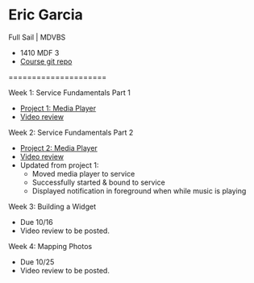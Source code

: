 # Eric Garcia

Full Sail | MDVBS

* 1410 MDF 3
* [Course git repo](https://github.com/ENG618/GarciaEric1410MDF3)

=====================

Week 1: Service Fundamentals Part 1
* [Project 1: Media Player](https://github.com/ENG618/GarciaEric1410MDF3/tree/master/MediaPlayer)
* [Video review](http://youtu.be/3geaQOdYG1Y)

Week 2: Service Fundamentals Part 2
* [Project 2: Media Player](https://github.com/ENG618/GarciaEric1410MDF3/tree/master/MediaPlayer)
* [Video review](http://youtu.be/WAevEFvTWLU)
* Updated from project 1:
	* Moved media player to service
	* Successfully started & bound to service
	* Displayed notification in foreground when while music is playing

Week 3: Building a Widget
* Due 10/16
* Video review to be posted.

Week 4: Mapping Photos
* Due 10/25
* Video review to be posted.
